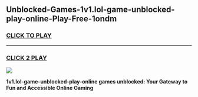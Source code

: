 
## Unblocked-Games-1v1.lol-game-unblocked-play-online-Play-Free-1ondm
<h3>
<a href="https://premium76.site?title=1v1.lol-game-unblocked-play-online&ref=09A">CLICK TO PLAY</a></h3>
<hr>

<h3>
<a href="https://premium76.site?title=1v1.lol-game-unblocked-play-online&ref=09A">CLICK 2 PLAY</a>
  
</h3>

<a href="https://premium76.site?title=1v1.lol-game-unblocked-play-online&ref=09A"><img src="https://clearcache.store/games.png"></a>


**1v1.lol-game-unblocked-play-online games unblocked: Your Gateway to Fun and Accessible Online Gaming**
